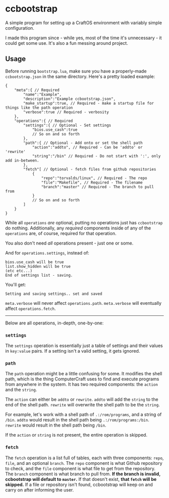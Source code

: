# ccbootstrap
A simple program for setting up a CraftOS environment with variably simple configuration.

I made this program since - while yes, most of the time it's unnecessary - it could get some use. It's also a fun messing around project.

## Usage
Before running `bootstrap.lua`, make sure you have a properly-made `ccbootstrap.json` in the same directory. Here's a pretty loaded example:

```jsonc
{
    "meta":{ // Required
        "name":"Example",
        "description":"Example ccbootstrap.json",
        "make_startup":true, // Required - make a startup file for things like the path operation
        "verbose":true // Required - verbosity
    },
    "operations":{ // Required
        "settings":{ // Optional - Set settings
            "bios.use_cash":true
            // So on and so forth
        },
        "path":{ // Optional - Add onto or set the shell path
            "action":"addto", // Required - Can be 'addto' or 'rewrite'
            "string":"/bin" // Required - Do not start with ':', only add in-between.
        },
        "fetch"[ // Optional - fetch files from github repositories
            {
                "repo":"torvalds/linux", // Required - The repo
                "file":"Makefile", // Required - The filename
                "branch":"master" // Required - The branch to pull from
            }
            // So on and so forth
        ]
    }
}
```

While all `operations` *are* optional, putting no operations just has `ccbootstrap` do nothing. Additionally, any *required* components inside of any of the `operations` are, of course, required for that operation.

You also don't need *all* operations present - just one or some.

And for `operations.settings`, instead of:
```
bios.use_cash will be true
list.show_hidden will be true
(etc etc...)
End of settings list - saving.
```

You'll get:
```
Setting and saving settings.. set and saved
```

`meta.verbose` will never affect `operations.path`.
`meta.verbose` will eventually affect `operations.fetch`.

-----

Below are all operations, in-depth, one-by-one:

### `settings`
The `settings` operation is essentially just a table of settings and their values in `key:value` pairs. If a setting isn't a valid setting, it gets ignored.

### `path`
The `path` operation might be a little confusing for some. It modifies the shell path, which is the thing ComputerCraft uses to find and execute programs from anywhere in the system. It has two required components: the `action` and the `string`.

The `action` can either be `addto` or `rewrite`. `addto` will add the `string` to the end of the shell path. `rewrite` will overwrite the shell path to be the `string`.

For example, let's work with a shell path of `.:/rom/programs`, and a string of `/bin`. `addto` would result in the shell path being `.:/rom/programs:/bin`. `rewrite` would result in the shell path being `/bin`.

If the `action` or `string` is not present, the entire operation is skipped.

### `fetch`
The `fetch` operation is a list full of tables, each with three components: `repo`, `file`, and an optional `branch`. The `repo` component is what Github repository to check, and the `file` component is what file to get from the repository. The `branch` component is what branch to pull from. **If the branch is invalid, ccbootstrap will default to `master`.** If that doesn't exist, **that `fetch` will be skipped.** If a file or repository isn't found, ccbootstrap will keep on and carry on after informing the user.
